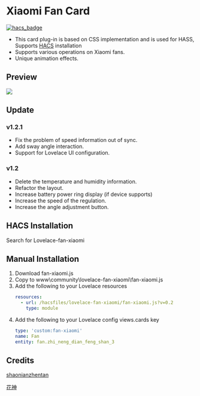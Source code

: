 <!--
 * @Author        : fineemb
 * @Github        : https://github.com/fineemb
 * @Description   : 
 * @Date          : 2019-10-13 17:46:58
 * @LastEditors   : fineemb
 * @LastEditTime  : 2020-07-28 23:46:48
 -->
# Xiaomi Fan Card
[![hacs_badge](https://img.shields.io/badge/HACS-Default-orange.svg)](https://github.com/custom-components/hacs)
+  This card plug-in is based on CSS implementation and is used for HASS, Supports [HACS](https://github.com/custom-components/hacs) installation
+  Supports various operations on Xiaomi fans.
+  Unique animation effects.
## Preview
![](02.gif)
## Update
### v1.2.1
 - Fix the problem of speed information out of sync.
 - Add sway angle interaction.
 - Support for Lovelace UI configuration.
### v1.2
 - Delete the temperature and humidity information.
 - Refactor the layout.
 - Increase battery power ring display (if device supports)
 - Increase the speed of the regulation.
 - Increase the angle adjustment button.
 
## HACS Installation
Search for Lovelace-fan-xiaomi
## Manual Installation
1.  Download fan-xiaomi.js 
1. Copy to www\community\lovelace-fan-xiaomi\fan-xiaomi.js
1.  Add the following to your Lovelace resources
    ``` yaml
    resources:
      - url: /hacsfiles/lovelace-fan-xiaomi/fan-xiaomi.js?v=0.2
        type: module
    ```
1.  Add the following to your Lovelace config views.cards key
    ``` yaml
    type: 'custom:fan-xiaomi'
    name: Fan
    entity: fan.zhi_neng_dian_feng_shan_3
    ```

## Credits
[shaonianzhentan](https://github.com/shaonianzhentan/) 

[花神](https://github.com/yaming116)

